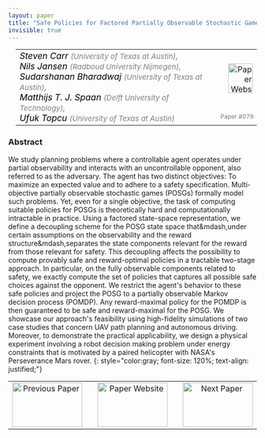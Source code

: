 ```yaml
---
layout: paper
title: "Safe Policies for Factored Partially Observable Stochastic Games"
invisible: true
---
```

<table width = "95%" style="padding-left: 15px; margin-left: auto; margin-right: 10px;">
<tr><td style = "vertical-align: top; padding-right: 25px;" rowspan="2">
<span style="color:black; font-size: 110%;"><i>
Steven Carr <span style="color:gray; font-size: 85%">(University of Texas at Austin)</span><span style="color:gray; font-size: 100%">,</span><br>  Nils Jansen <span style="color:gray; font-size: 85%">(Radboud University Nijmegen)</span><span style="color:gray; font-size: 100%">,</span><br>  Sudarshanan Bharadwaj <span style="color:gray; font-size: 85%">(University of Texas at Austin)</span><span style="color:gray; font-size: 100%">,</span><br>  Matthijs  T. J. Spaan <span style="color:gray; font-size: 85%">(Delft University of Technology)</span><span style="color:gray; font-size: 100%">,</span><br>  Ufuk Topcu <span style="color:gray; font-size: 85%">(University of Texas at Austin)</span>
</i></span>
</td>
<td style="text-align: right;"><a href="http://www.roboticsproceedings.org/rss17/p079.pdf"><img src="{{ site.baseurl }}/images/paper_link.png" alt="Paper Website" width = "50"  height = "60"/></a><br>     </td>
</tr>
<tr>
<td style="color:#777789; text-align:right; font-size: 75%; margin-right:10px;">Paper&nbsp;#079</td>
</tr>
</table>


### Abstract
We study planning problems where a controllable agent operates under partial observability and interacts with an uncontrollable opponent, also referred to as the adversary. The agent has two distinct objectives: To maximize an expected value and to adhere to a safety specification. Multi-objective partially observable stochastic games (POSGs) formally model such problems. Yet, even for a single objective, the task of computing suitable policies for POSGs is theoretically hard and computationally intractable in practice. Using a factored state-space representation, we define a decoupling scheme for the POSG state space that&mdash,under certain assumptions on the observability and the reward structure&mdash,separates the state components relevant for the reward from those relevant for safety. This decoupling affects the possibility to compute provably safe and reward-optimal policies in a tractable two-stage approach. In particular, on the fully observable components related to safety, we exactly compute the set of policies that captures all possible safe choices against the opponent. We restrict the agent's behavior to these safe policies and project the POSG to a partially observable Markov decision process (POMDP). Any reward-maximal policy for the POMDP is then guaranteed to be safe and reward-maximal for the POSG.  We showcase our approach's feasibility using high-fidelity simulations of two case studies that concern UAV path planning and autonomous driving. Moreover, to demonstrate the practical applicability, we design a physical experiment involving a robot decision making problem under energy constraints that is motivated by a paired helicopter with NASA's Perseverance Mars rover.
{: style="color:gray; font-size: 120%; text-align: justified;"}



<table width="100%">
 <tr>
    <td style="width: 30%; text-align: center;"><a href="{{ site.baseurl }}/program/papers/078/">
<img src="{{ site.baseurl }}/images/previous_icon.png"
       alt="Previous Paper" width = "142"  height = "90"/> 
</a> </td>
<td style="text-align: center;"><a href="{{ site.baseurl }}/program/papers">
<img src="{{ site.baseurl }}/images/overview_icon.png"
       alt="Paper Website" width = "142"  height = "90"/> 
</a> </td>
    <td style="width: 30%; text-align: center;"><a href="{{ site.baseurl }}/program/papers/080/">
    <img src="{{ site.baseurl }}/images/next_icon.png"
        alt="Next Paper" width = "142"  height = "90"/>
    </a></td>
</tr>
</table>